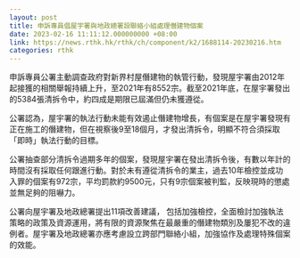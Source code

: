 ```yaml
---
layout: post
title: 申訴專員倡屋宇署與地政總署設聯絡小組處理僭建物個案
date: 2023-02-16 11:11:12.000000000 +08:00
link: https://news.rthk.hk/rthk/ch/component/k2/1688114-20230216.htm
categories: rthk
---
```


申訴專員公署主動調查政府對新界村屋僭建物的執管行動，發現屋宇署由2012年起接獲的相關舉報持續上升，至2021年有8552宗。截至2021年底，在屋宇署發出的5384張清拆令中，約四成是期限已屆滿但仍未獲遵從。

公署認為，屋宇署的執法行動未能有效遏止僭建物增長，有個案是在屋宇署發現有正在施工的僭建物，但在視察後9至18個月，才發出清拆令，明顯不符合須採取「即時」執法行動的目標。

公署抽查部分清拆令過期多年的個案，發現屋宇署在發出清拆令後，有數以年計的時間沒有採取任何跟進行動。對於未有遵從清拆令的業主，過去10年檢控並成功入罪的個案有972宗，平均罰款約9500元，只有9宗個案被判監，反映現時的懲處並無足夠的阻嚇力。

公署向屋宇署及地政總署提出11項改善建議， 包括加強檢控，全面檢討加強執法策略的政策及資源運用，將有限的資源聚焦在最嚴重的僭建物類別及屢犯不改的違例者。屋宇署及地政總署亦應考慮設立跨部門聯絡小組，加強協作及處理特殊個案的效能。
